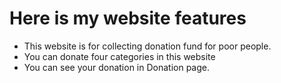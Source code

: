 # Here is my website features

- This website is for collecting donation fund for poor people. 
- You can donate four categories in this website
- You can see your donation in Donation page.

